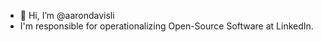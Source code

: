 - 👋  Hi, I’m @aarondavisli
- I'm responsible for operationalizing Open-Source Software at LinkedIn. 
